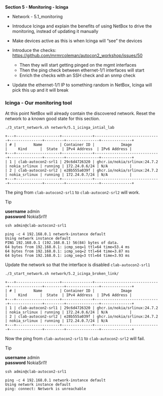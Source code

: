 **Section 5 - Monitoring - Icinga**

- Network - 5.1_monitoring

- Introduce Icinga and explain the benefits of using NetBox to drive the monitoring, instead of updating it manually
- Make devices active as this is when Icinga will “see” the devices
- Introduce the checks: https://github.com/mrmrcoleman/autocon2_workshop/issues/50
    - Then they will start getting pinged on the mgmt interfaces
    - Then the ping check between ethernet-1/1 interfaces will start
    - Enrich the checks with an SSH check and an snmp check
- Update the ethernet-1/1 IP to something random in NetBox, Icinga will pick this up and it will break

### Icinga - Our monitoring tool

At this point NetBox will already contain the discovered network. Reset the network to a known good state for this section.

```
./3_start_network.sh network/5.1_icinga_intial_lab

+---+--------------------+--------------+------------------------------+---------------+---------+---------------+--------------+
| # |        Name        | Container ID |            Image             |     Kind      |  State  | IPv4 Address  | IPv6 Address |
+---+--------------------+--------------+------------------------------+---------------+---------+---------------+--------------+
| 1 | clab-autocon2-srl1 | 29c6d4726320 | ghcr.io/nokia/srlinux:24.7.2 | nokia_srlinux | running | 172.24.0.6/24 | N/A          |
| 2 | clab-autocon2-srl2 | e28b555a039f | ghcr.io/nokia/srlinux:24.7.2 | nokia_srlinux | running | 172.24.0.7/24 | N/A          |
+---+--------------------+--------------+------------------------------+---------------+---------+---------------+--------------+
```

The ping from `clab-autocon2-srl1` to `clab-autocon2-srl2` will work.

> [!TIP]
> 
> **username** admin  
> **password** NokiaSrl1!

```
ssh admin@clab-autocon2-srl1

ping -c 4 192.168.0.1 network-instance default
Using network instance default
PING 192.168.0.1 (192.168.0.1) 56(84) bytes of data.
64 bytes from 192.168.0.1: icmp_seq=1 ttl=64 time=53.4 ms
64 bytes from 192.168.0.1: icmp_seq=2 ttl=64 time=3.87 ms
64 bytes from 192.168.0.1: icmp_seq=3 ttl=64 time=3.93 ms
```

Update the network so that the interface is disabled `clab-autocon2-srl1`

```
./3_start_network.sh network/5.2_icinga_broken_link/

+---+--------------------+--------------+------------------------------+---------------+---------+---------------+--------------+
| # |        Name        | Container ID |            Image             |     Kind      |  State  | IPv4 Address  | IPv6 Address |
+---+--------------------+--------------+------------------------------+---------------+---------+---------------+--------------+
| 1 | clab-autocon2-srl1 | 29c6d4726320 | ghcr.io/nokia/srlinux:24.7.2 | nokia_srlinux | running | 172.24.0.6/24 | N/A          |
| 2 | clab-autocon2-srl2 | e28b555a039f | ghcr.io/nokia/srlinux:24.7.2 | nokia_srlinux | running | 172.24.0.7/24 | N/A          |
+---+--------------------+--------------+------------------------------+---------------+---------+---------------+--------------+
```

Now the ping from `clab-autocon2-srl1` to `clab-autocon2-srl2` will fail.

> [!TIP]
> 
> **username** admin  
> **password** NokiaSrl1!

```
ssh admin@clab-autocon2-srl1

ping -c 4 192.168.0.1 network-instance default
Using network instance default
ping: connect: Network is unreachable
```